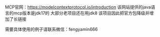 MCP官网：https://modelcontextprotocol.io/introduction
该网站提供的java语言的mcp版本是jdk17的
大部分老项目还在用jdk8
该项目因此把官方包降级并增加了长链接

需要具体使用的例子请联系微信：fengyamin666
